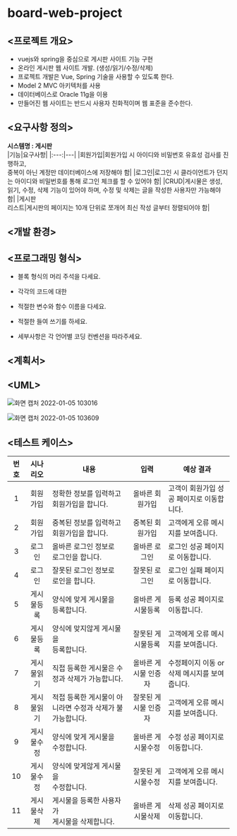 # board-web-project
## <프로젝트 개요>
- vuejs와 spring을 중심으로 게시판 사이트 기능 구현
- 온라인 게시판 웹 사이트 개발. (생성/읽기/수정/삭제)
- 프로젝트 개발은 Vue, Spring 기술을 사용할 수 있도록 한다.
- Model 2 MVC 아키텍처를 사용
- 데이터베이스로 Oracle 11g을 이용
- 만들어진 웹 사이트는 반드시 사용자 친화적이며 웹 표준을 준수한다.

## <요구사항 정의>
**시스템명 : 게시판<br>**
|기능|요구사항|
|:---:|---|
|회원가입|회원가입 시 아이디와 비밀번호 유효성 검사를 진행하고, <br>중복이 아닌 계정만 데이터베이스에 저장해야 함|
|로그인|로그인 시 클라이언트가 던지는 아이디와 비밀번호를 통해 로그인 체크를 할 수 있어야 함|
|CRUD|게시물은 생성, 읽기, 수정, 삭제 기능이 있어야 하며, 수정 및 삭제는 글을 작성한 사용자만 가능해야 함|
|게시판<br>리스트|게시판의 페이지는 10개 단위로 쪼개어 최신 작성 글부터 정렬되어야 함|

## <개발 환경>

## <프로그래밍 형식>
- 블록 형식의 머리 주석을 다세요.

- 각각의 코드에 대한

- 적절한 변수와 함수 이름을 다세요.

- 적절한 들여 쓰기를 하세요.

- 세부사항은 각 언어별 코딩 컨벤션을 따라주세요.

## <계획서>

## \<UML>
![화면 캡처 2022-01-05 103016](https://user-images.githubusercontent.com/45321171/148146415-816d72a9-ee5a-40b4-b7dc-ef1d6c38a601.png)

![화면 캡처 2022-01-05 103609](https://user-images.githubusercontent.com/45321171/148146867-6d9d401f-bcd4-4855-b2a2-1b6ca0db67d9.png)

## <테스트 케이스>
|번호|시나리오|내용|입력|예상 결과|
|:---:|:---:|---|:---:|---|
|1|회원가입|정확한 정보를 입력하고<br> 회원가입을 합니다.|올바른 회원가입|고객이 회원가입 성공 페이지로 이동합니다.|
|2|회원가입|중복된 정보를 입력하고<br> 회원가입을 합니다.|중복된 회원가입|고객에게 오류 메시지를 보여줍니다.|
|3|로그인|올바른 로그인 정보로<br> 로그인을 합니다.|올바른 로그인|로그인 성공 페이지로 이동합니다.|
|4|로그인|잘못된 로그인 정보로<br> 로인을 합니다.|잘못된 로그인|로그인 실패 페이지로 이동합니다.|
|5|게시물등록|양식에 맞게 게시물을<br> 등록합니다.|올바른 게시물등록|등록 성공 페이지로 이동합니다.|
|6|게시물등록|양식에 맞지않게 게시물을<br> 등록합니다.|잘못된 게시물등록|고객에게 오류 메시지를 보여줍니다.|
|7|게시물읽기|직접 등록한 게시물은 수정과 삭제가 가능합니다.|올바른 게시물 인증자|수정페이지 이동 or 삭제 메시지를 보여줍니다.|
|8|게시물읽기|적접 등록한 게시물이 아니라면 수정과 삭제가 불가능합니다.|잘못된 게시물 인증자|고객에게 오류 메시지를 보여줍니다.|
|9|게시물수정|양식에 맞게 게시물을<br> 수정합니다.|올바른 게시물수정|수정 성공 페이지로 이동합니다.|
|10|게시물수정|양식에 맞게않게 게시물을<br> 수정합니다.|잘못된 게시물수정|고객에게 오류 메시지를 보여줍니다.|
|11|게시물삭제|게시물을 등록한 사용자가<br> 게시물을 삭제합니다.|올바른 게시물삭제|삭제 성공 페이지로 이동합니다.|
